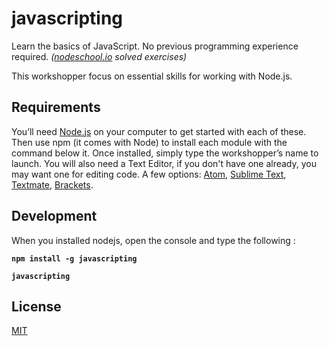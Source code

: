 # javascripting
Learn the basics of JavaScript. No previous programming experience required. *([nodeschool.io](http://nodeschool.io/#workshopper-list) solved exercises)*

This workshopper focus on essential skills for working with Node.js.


Requirements
------------
You’ll need [Node.js](http://nodejs.org) on your computer to get started with each of these. Then use npm (it comes with Node) to install each module with the command below it. Once installed, simply type the workshopper’s name to launch.
You will also need a Text Editor, if you don't have one already, you may want one for editing code. A few options: [Atom](https://atom.io/), [Sublime Text](http://www.sublimetext.com/), [Textmate](http://macromates.com/), [Brackets](http://brackets.io/).

Development
-----------
When you installed nodejs, open the console and type the following :

**`npm install -g javascripting`**

**`javascripting`**

License
-------
[MIT](./LICENSE)